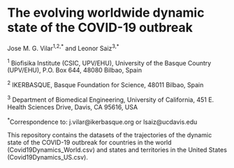 
# The evolving worldwide dynamic state of the COVID-19 outbreak

Jose M. G. Vilar<sup>1,2,\*</sup> and Leonor Saiz<sup>3,\*</sup>

<sup>1</sup> Biofisika Institute (CSIC, UPV/EHU), University of the Basque
Country (UPV/EHU), P.O. Box 644, 48080 Bilbao, Spain

<sup>2</sup> IKERBASQUE, Basque Foundation for Science, 48011 Bilbao, Spain

<sup>3</sup> Department of Biomedical Engineering, University of California, 451
E. Health Sciences Drive, Davis, CA 95616, USA

<sup>\*</sup>Correspondence to: j.vilar\@ikerbasque.org or lsaiz\@ucdavis.edu

This repository contains the datasets of the trajectories of the dynamic
state of the COVID-19 outbreak for countries in the world
(Covid19Dynamics_World.csv) and states and territories in the United
States (Covid19Dynamics_US.csv).
